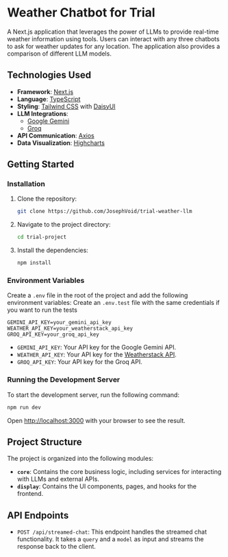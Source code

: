 # Weather Chatbot for Trial

A Next.js application that leverages the power of LLMs to provide real-time weather information using tools. Users can interact with any three chatbots to ask for weather updates for any location. The application also provides a comparison of different LLM models.

## Technologies Used

- **Framework**: [Next.js](https://nextjs.org/)
- **Language**: [TypeScript](https://www.typescriptlang.org/)
- **Styling**: [Tailwind CSS](https://tailwindcss.com/) with [DaisyUI](https://daisyui.com/)
- **LLM Integrations**:
  - [Google Gemini](https://ai.google.dev/)
  - [Groq](https://groq.com/)
- **API Communication**: [Axios](https://axios-http.com/)
- **Data Visualization**: [Highcharts](https://www.highcharts.com/)

## Getting Started

### Installation

1.  Clone the repository:
    ```bash
    git clone https://github.com/JosephVoid/trial-weather-llm
    ```
2.  Navigate to the project directory:
    ```bash
    cd trial-project
    ```
3.  Install the dependencies:
    ```bash
    npm install
    ```

### Environment Variables

Create a `.env` file in the root of the project and add the following environment variables:
Create an `.env.test` file with the same credentials if you want to run the tests

```
GEMINI_API_KEY=your_gemini_api_key
WEATHER_API_KEY=your_weatherstack_api_key
GROQ_API_KEY=your_groq_api_key
```

- `GEMINI_API_KEY`: Your API key for the Google Gemini API.
- `WEATHER_API_KEY`: Your API key for the [Weatherstack API](https://weatherstack.com/).
- `GROQ_API_KEY`: Your API key for the Groq API.

### Running the Development Server

To start the development server, run the following command:

```bash
npm run dev
```

Open [http://localhost:3000](http://localhost:3000) with your browser to see the result.

## Project Structure

The project is organized into the following modules:

- **`core`**: Contains the core business logic, including services for interacting with LLMs and external APIs.
- **`display`**: Contains the UI components, pages, and hooks for the frontend.

## API Endpoints

- `POST /api/streamed-chat`: This endpoint handles the streamed chat functionality. It takes a `query` and a `model` as input and streams the response back to the client.
